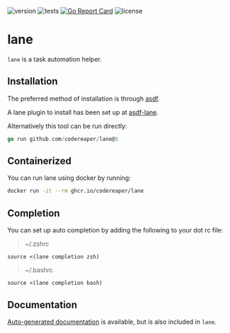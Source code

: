 ![version](https://img.shields.io/github/v/release/CodeReaper/lane)
![tests](https://github.com/CodeReaper/lane/actions/workflows/tests.yaml/badge.svg)
[![Go Report Card](https://goreportcard.com/badge/github.com/codereaper/lane)](https://goreportcard.com/report/github.com/codereaper/lane)
![license](https://img.shields.io/github/license/CodeReaper/lane.svg)

# lane

`lane` is a task automation helper.

## Installation

The preferred method of installation is through [asdf](http://asdf-vm.com/).

A lane plugin to install has been set up at [asdf-lane](https://github.com/CodeReaper/asdf-lane).

Alternatively this tool can be run directly:
```go
go run github.com/codereaper/lane@1
```

## Containerized

You can run lane using docker by running:
```sh
docker run -it --rm ghcr.io/codereaper/lane
```

## Completion

You can set up auto completion by adding the following to your dot rc file:

> ~/.zshrc
```
source <(lane completion zsh)
```

> ~/.bashrc
```
source <(lane completion bash)
```

## Documentation

[Auto-generated documentation](docs/generated/lane.md) is available, but is also included in `lane`.
